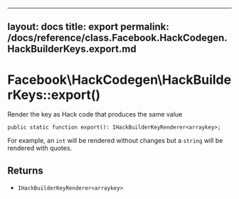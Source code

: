 
***

layout: docs
title: export
permalink: /docs/reference/class.Facebook.HackCodegen.HackBuilderKeys.export.md
---







# Facebook\\HackCodegen\\HackBuilderKeys::export()




Render the key as Hack code that produces the same value




``` Hack
public static function export(): IHackBuilderKeyRenderer<arraykey>;
```




For example, an ` int ` will be rendered without changes but a `` string ``
will be rendered with quotes.




## Returns




- ` IHackBuilderKeyRenderer<arraykey> `